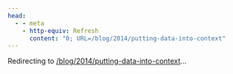 ```yaml
---
head:
  - - meta
    - http-equiv: Refresh
      content: "0; URL=/blog/2014/putting-data-into-context"
---
```


Redirecting to <a href="/blog/2014/putting-data-into-context">/blog/2014/putting-data-into-context</a>…